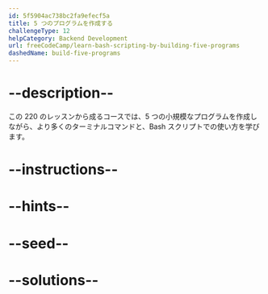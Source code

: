 ```yaml
---
id: 5f5904ac738bc2fa9efecf5a
title: 5 つのプログラムを作成する
challengeType: 12
helpCategory: Backend Development
url: freeCodeCamp/learn-bash-scripting-by-building-five-programs
dashedName: build-five-programs
---
```


# --description--

この 220 のレッスンから成るコースでは、5 つの小規模なプログラムを作成しながら、より多くのターミナルコマンドと、Bash スクリプトでの使い方を学びます。

# --instructions--

# --hints--

# --seed--

# --solutions--
